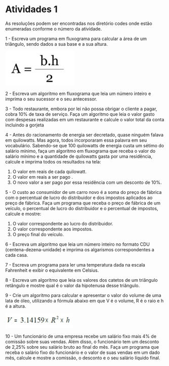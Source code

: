 <h1>Atividades 1 </h1>

<p> As resoluções podem ser encontradas nos diretório codes onde estão enumeradas conforme o número da atividade. </p>

<p>1 - Escreva um programa em fluxograma para calcular a área de um triângulo, sendo dados a sua base  e a sua altura.  </p>

![alt text](https://github.com/souza10v/Exercicios-em-C/blob/main/activities1/images/11.jpg?raw=true)

<p>2 - Escreva um algoritmo em fluxograma que leia um número inteiro e imprima o seu sucessor e o seu  antecessor.   </p>

<p>3 - Todo restaurante, embora por lei não possa obrigar o cliente a pagar, cobra 10% de taxa de serviço.  Faça um algoritmo que leia o valor gasto com despesas realizadas em um restaurante e calcule o  valor total da conta incluindo a gorjeta </p>

<p>4 - Antes do racionamento de energia ser decretado, quase ninguém falava em quilowatts. Mas agora,  todos incorporaram essa palavra em seu vocabulário. Sabendo-se que 100 quilowatts de energia  custa um sétimo do salário mínimo, faça um algoritmo em fluxograma que receba o valor do salário  mínimo e a quantidade de quilowatts gasta por uma residência, calcule e imprima todos os resultados na tela:  </p>

<ol>
  <li>O valor em reais de cada quilowatt.</li>
  <li>O valor em reais a ser pago .</li>
  <li>O novo valor a ser pago por essa residência com um desconto de 10%.</li>
</ol>

<p>5 - O custo ao consumidor de um carro novo é a soma do preço de fábrica com o percentual de lucro  do distribuidor e dos impostos aplicados ao preço de fábrica. Faça um programa que receba o preço  de fábrica de um veículo, o percentual de lucro do distribuidor e o percentual de impostos, calcule  e mostre:  </p>

<ol>
  <li>O valor correspondente ao lucro do distribuidor.</li>
  <li>O valor correspondente aos impostos.</li>
  <li>O preço final do veículo. </li>
</ol>

<p>6 - Escreva um algoritmo que leia um número inteiro no formato CDU (centena-dezena-unidade) e  imprima os algarismos correspondentes a cada casa.  </p>

<p>7 - Escreva um programa para ler uma temperatura dada na escala Fahrenheit e exibir o equivalente  em Celsius.  </p>

<p>8 - Escreva um algoritmo que leia os valores dos catetos de um triângulo retângulo e mostre qual é o  valor da hipotenusa desse triângulo. </p>

<p>9 - Crie um algoritmo para calcular e apresentar o valor do volume de uma lata de óleo, utilizando a  fórmula abaixo em que V é o volume, R é o raio e h é a altura.  </p>

![alt text](https://github.com/souza10v/Exercicios-em-C/blob/main/activities1/images/91.jpg?raw=true)

<p>10 - Um funcionário de uma empresa recebe um salário fixo mais 4% de comissão sobre  suas vendas. Além disso, o funcionário tem um desconto de 2,25% sobre seu salário bruto ao final  do mês. Faça um programa que receba o salário fixo do funcionário e o valor de suas vendas em um  dado mês, calcule e mostre a comissão, o desconto e o seu salário líquido final.  </p>


